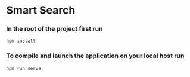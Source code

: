 # Smart Search

### In the root of the project first run
```
npm install
```

### To compile and launch the application on your local host run
```
npm run serve
```
